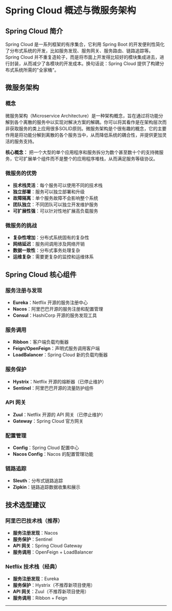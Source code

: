 # Spring Cloud 概述与微服务架构

## Spring Cloud 简介

Spring Cloud 是一系列框架的有序集合，它利用 Spring Boot 的开发便利性简化了分布式系统的开发，比如服务发现、服务网关、服务路由、链路追踪等。Spring Cloud 并不重复造轮子，而是将市面上开发得比较好的模块集成进去，进行封装，从而减少了各模块的开发成本。换句话说：Spring Cloud 提供了构建分布式系统所需的"全家桶"。

## 微服务架构

### 概念

微服务架构（Microservice Architecture）是一种架构概念，旨在通过将功能分解到各个离散的服务中以实现对解决方案的解耦。你可以将其看作是在架构层次而非获取服务的类上应用很多SOLID原则。微服务架构是个很有趣的概念，它的主要作用是将功能分解到离散的各个服务当中，从而降低系统的耦合性，并提供更加灵活的服务支持。

**核心概念：** 把一个大型的单个应用程序和服务拆分为数个甚至数十个的支持微服务，它可扩展单个组件而不是整个的应用程序堆栈，从而满足服务等级协议。

### 微服务的优势

- **技术栈灵活**：每个服务可以使用不同的技术栈
- **独立部署**：服务可以独立部署和升级
- **故障隔离**：单个服务故障不会影响整个系统
- **团队独立**：不同团队可以独立开发维护服务
- **可扩展性强**：可以针对性地扩展高负载服务

### 微服务的挑战

- **复杂性增加**：分布式系统固有的复杂性
- **网络延迟**：服务间调用涉及网络开销
- **数据一致性**：分布式事务处理复杂
- **运维复杂**：需要更复杂的监控和运维体系

## Spring Cloud 核心组件

### 服务注册与发现
- **Eureka**：Netflix 开源的服务注册中心
- **Nacos**：阿里巴巴开源的服务注册和配置管理
- **Consul**：HashiCorp 开源的服务发现工具

### 服务调用
- **Ribbon**：客户端负载均衡器
- **Feign/OpenFeign**：声明式服务调用客户端
- **LoadBalancer**：Spring Cloud 新的负载均衡器

### 服务保护
- **Hystrix**：Netflix 开源的熔断器（已停止维护）
- **Sentinel**：阿里巴巴开源的流量防护组件

### API 网关
- **Zuul**：Netflix 开源的 API 网关（已停止维护）
- **Gateway**：Spring Cloud 官方网关

### 配置管理
- **Config**：Spring Cloud 配置中心
- **Nacos Config**：Nacos 的配置管理功能

### 链路追踪
- **Sleuth**：分布式链路追踪
- **Zipkin**：链路追踪数据收集和展示

## 技术选型建议

### 阿里巴巴技术栈（推荐）
- **服务注册发现**：Nacos
- **服务保护**：Sentinel  
- **API 网关**：Spring Cloud Gateway
- **服务调用**：OpenFeign + LoadBalancer

### Netflix 技术栈（经典）
- **服务注册发现**：Eureka
- **服务保护**：Hystrix（不推荐新项目使用）
- **API 网关**：Zuul（不推荐新项目使用）
- **服务调用**：Ribbon + Feign

---
